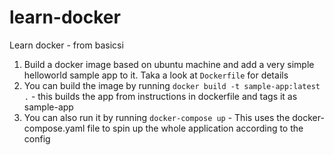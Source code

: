 # learn-docker
Learn docker - from basicsi


1. Build a docker image based on ubuntu machine and add a very simple helloworld sample app to it. Taka a look at `Dockerfile` for details
2. You can build the image by running `docker build -t sample-app:latest .` - this builds the app from instructions in dockerfile and tags it as sample-app
3. You can also run it by running `docker-compose up` - This uses the docker-compose.yaml file to spin up the whole application according to the config
